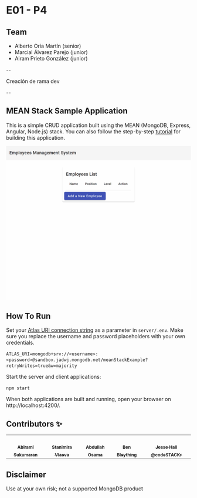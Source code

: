 # E01 - P4

## Team

- Alberto Oria Martín (senior)
- Marcial Álvarez Parejo (junior)
- Airam Prieto González (junior)

--

Creación de rama dev

--

## MEAN Stack Sample Application

This is a simple CRUD application built using the MEAN (MongoDB, Express, Angular, Node.js) stack. You can also follow the step-by-step [tutorial](https://www.mongodb.com/languages/mean-stack-tutorial) for building this application.

![Demonstration of the web application](mean-demo.gif)

## How To Run

Set your [Atlas URI connection string](https://docs.atlas.mongodb.com/getting-started/) as a parameter in `server/.env`. Make sure you replace the username and password placeholders with your own credentials.

```
ATLAS_URI=mongodb+srv://<username>:<password>@sandbox.jadwj.mongodb.net/meanStackExample?retryWrites=true&w=majority
```

Start the server and client applications:
```
npm start
```

When both applications are built and running, open your browser on http://localhost:4200/.


## Contributors ✨

<!-- prettier-ignore-start -->
<!-- markdownlint-disable -->
<table>
  <tr>
    <td align="center">
        <a href="https://github.com/AbiramiSukumaran">
            <img src="https://avatars.githubusercontent.com/u/13735898?v=4" width="100px;" alt=""/><br />
            <sub><b>Abirami Sukumaran</b></sub>
        </a><br />
    </td>
    <td align="center">
        <a href="https://twitter.com/StanimiraVlaeva">
            <img src="https://avatars.githubusercontent.com/u/7893485?v=4" width="100px;" alt=""/><br />
            <sub><b>Stanimira Vlaeva</b></sub>
        </a><br />
    </td>
    <td align="center">
        <a href="https://www.linkedin.com/in/abdulahosama">
            <img src="https://avatars.githubusercontent.com/u/51336081?v=4" width="100px;" alt=""/><br />
            <sub><b>Abdullah Osama</b></sub>
        </a><br />
    </td>
    <td align="center">
        <a href="https://bleything.net/">
            <img src="https://avatars.githubusercontent.com/u/270?v=4" width="100px;" alt=""/><br />
            <sub><b>Ben Bleything</b></sub>
        </a><br />
    </td>
    <td align="center">
        <a href="https://youtube.com/codestackr/">
            <img src="https://avatars.githubusercontent.com/u/52665907?v=4" width="100px;" alt=""/><br />
            <sub><b>Jesse Hall @codeSTACKr</b></sub>
        </a><br />
    </td>
  </tr>
</table>

<!-- markdownlint-restore -->
<!-- prettier-ignore-end -->

## Disclaimer

Use at your own risk; not a supported MongoDB product
